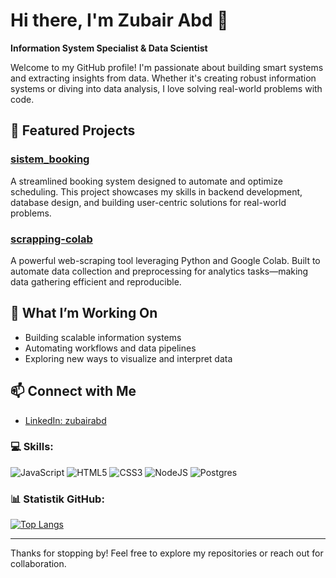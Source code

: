 # Hi there, I'm Zubair Abd 👋

**Information System Specialist & Data Scientist**

Welcome to my GitHub profile! I'm passionate about building smart systems and extracting insights from data. Whether it's creating robust information systems or diving into data analysis, I love solving real-world problems with code.

## 🚀 Featured Projects

### [sistem_booking](https://github.com/zubairabd/sistem_booking)
A streamlined booking system designed to automate and optimize scheduling. This project showcases my skills in backend development, database design, and building user-centric solutions for real-world problems.

### [scrapping-colab](https://github.com/zubairabd/scrapping-colab)
A powerful web-scraping tool leveraging Python and Google Colab. Built to automate data collection and preprocessing for analytics tasks—making data gathering efficient and reproducible.

## 🌱 What I’m Working On
- Building scalable information systems
- Automating workflows and data pipelines
- Exploring new ways to visualize and interpret data

## 📫 Connect with Me

- [LinkedIn: zubairabd](https://www.linkedin.com/in/zubairabd)


### 💻 Skills:
![JavaScript](https://img.shields.io/badge/javascript-%23323330.svg?style=for-the-badge&logo=javascript&logoColor=%23F7DF1E)
![HTML5](https://img.shields.io/badge/html5-%23E34F26.svg?style=for-the-badge&logo=html5&logoColor=white)
![CSS3](https://img.shields.io/badge/css3-%231572B6.svg?style=for-the-badge&logo=css3&logoColor=white)
![NodeJS](https://img.shields.io/badge/node.js-6DA55F?style=for-the-badge&logo=node.js&logoColor=white)
![Postgres](https://img.shields.io/badge/postgres-%23316192.svg?style=for-the-badge&logo=postgresql&logoColor=white)

### 📊 Statistik GitHub:
[![Top Langs](https://github-readme-stats.vercel.app/api/top-langs/?username=elinf_zub&layout=compact&theme=vision-friendly-dark)](https://github.com/anuraghazra/github-readme-stats)

---
Thanks for stopping by! Feel free to explore my repositories or reach out for collaboration.

